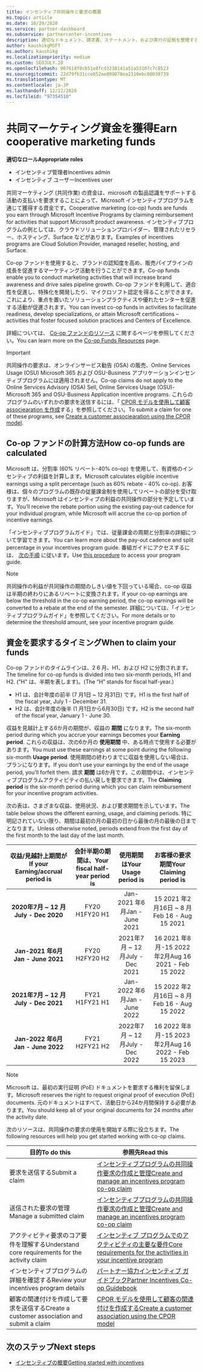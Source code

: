 ```yaml
---
title: インセンティブ共同操作と要求の概要
ms.topic: article
ms.date: 10/29/2020
ms.service: partner-dashboard
ms.subservice: partnercenter-incentives
description: 適切なドキュメント、請求書、ステートメント、および実行の証拠を整理することによって、インセンティブに対して成功した共同操作要求を送信する方法について説明します。
author: kaushikgMSFT
ms.author: kaushikg
ms.localizationpriority: medium
ms.custom: SEOJULY.20
ms.openlocfilehash: 00761df0cb51e8fcd3238141a51a53107c7c8523
ms.sourcegitcommit: 22d79fb31cce852ae809078ea2310ebc80030739
ms.translationtype: MT
ms.contentlocale: ja-JP
ms.lasthandoff: 12/12/2020
ms.locfileid: "97354510"
---
```

# <a name="earn-cooperative-marketing-funds"></a><span data-ttu-id="57cf1-103">共同マーケティング資金を獲得</span><span class="sxs-lookup"><span data-stu-id="57cf1-103">Earn cooperative marketing funds</span></span>

<span data-ttu-id="57cf1-104">**適切なロール**</span><span class="sxs-lookup"><span data-stu-id="57cf1-104">**Appropriate roles**</span></span>

- <span data-ttu-id="57cf1-105">インセンティブ管理者</span><span class="sxs-lookup"><span data-stu-id="57cf1-105">Incentives admin</span></span>
- <span data-ttu-id="57cf1-106">インセンティブ ユーザー</span><span class="sxs-lookup"><span data-stu-id="57cf1-106">Incentives user</span></span>

<span data-ttu-id="57cf1-107">共同マーケティング (共同作業) の資金は、microsoft の製品認識をサポートする活動の支払いを要求することによって、Microsoft インセンティブプログラムを通じて獲得する資金です。</span><span class="sxs-lookup"><span data-stu-id="57cf1-107">Cooperative marketing (co-op) funds are funds you earn through Microsoft Incentive Programs by claiming reimbursement for activities that support Microsoft product awareness.</span></span> <span data-ttu-id="57cf1-108">インセンティブプログラムの例としては、クラウドソリューションプロバイダー、管理されたリセラー、ホスティング、Surface などがあります。</span><span class="sxs-lookup"><span data-stu-id="57cf1-108">Examples of incentives programs are Cloud Solution Provider, managed reseller, hosting, and Surface.</span></span>

<span data-ttu-id="57cf1-109">Co-op ファンドを使用すると、ブランドの認知度を高め、販売パイプラインの成長を促進するマーケティング活動を行うことができます。</span><span class="sxs-lookup"><span data-stu-id="57cf1-109">Co-op funds enable you to conduct marketing activities that will increase brand awareness and drive sales pipeline growth.</span></span> <span data-ttu-id="57cf1-110">Co-op ファンドを利用して、適合性を促進し、特殊化を開発したり、マイクロソフト認定を得ることができます。これにより、重点を置いたソリューションプラクティスや優れたセンターを促進する活動が促進されます。</span><span class="sxs-lookup"><span data-stu-id="57cf1-110">You can invest co-op funds in activities to facilitate readiness, develop specializations, or attain Microsoft certifications – activities that foster focused solution practices and Centers of Excellence.</span></span>

<span data-ttu-id="57cf1-111">詳細については、 [Co-op ファンドのリソース](https://partner.microsoft.com/asset/collection/co-op-funds-resources#/) に関するページを参照してください。</span><span class="sxs-lookup"><span data-stu-id="57cf1-111">You can learn more on the [Co-op Funds Resources](https://partner.microsoft.com/asset/collection/co-op-funds-resources#/) page.</span></span>

>[!Important]
><span data-ttu-id="57cf1-112">共同操作の要求は、オンラインサービス勧告 (OSA) の販売、Online Services Usage (OSU) Microsoft 365 および OSU-Business アプリケーションインセンティブプログラムには適用されません。</span><span class="sxs-lookup"><span data-stu-id="57cf1-112">Co-op claims do not apply to the Online Services Advisory (OSA) Sell, Online Services Usage (OSU)-Microsoft 365 and OSU-Business Application incentive programs.</span></span> <span data-ttu-id="57cf1-113">これらのプログラムのいずれかの要求を送信するには、「 [CPOR モデルを使用して顧客 associearation を作成](submit-osa-claim.md)する」を参照してください。</span><span class="sxs-lookup"><span data-stu-id="57cf1-113">To submit a claim for one of these programs, see [Create a customer associearation using the CPOR model](submit-osa-claim.md).</span></span>

## <a name="how-co-op-funds-are-calculated"></a><span data-ttu-id="57cf1-114">Co-op ファンドの計算方法</span><span class="sxs-lookup"><span data-stu-id="57cf1-114">How co-op funds are calculated</span></span>

<span data-ttu-id="57cf1-115">Microsoft は、分割率 (60% リベート-40% co-op) を使用して、有資格のインセンティブの利益を計算します。</span><span class="sxs-lookup"><span data-stu-id="57cf1-115">Microsoft calculates eligible incentive earnings using a split percentage (such as 60% rebate - 40% co-op).</span></span> <span data-ttu-id="57cf1-116">お客様は、個々のプログラムの既存の従量課金制を使用してリベートの部分を受け取りますが、Microsoft はインセンティブの利益の共同操作の部分を予定しています。</span><span class="sxs-lookup"><span data-stu-id="57cf1-116">You’ll receive the rebate portion using the existing pay-out cadence for your individual program, while Microsoft will accrue the co-op portion of incentive earnings.</span></span>

<span data-ttu-id="57cf1-117">「インセンティブプログラムガイド」では、従量課金の周期と分割率の詳細について学習できます。</span><span class="sxs-lookup"><span data-stu-id="57cf1-117">You can learn more about the pay-out cadence and split percentage in your incentives program guide.</span></span> <span data-ttu-id="57cf1-118">番組ガイドにアクセスするには、 [次の手順](incentives-determined-your-program-eligibility.md) に従います。</span><span class="sxs-lookup"><span data-stu-id="57cf1-118">Use [this procedure](incentives-determined-your-program-eligibility.md) to access your program guide.</span></span>

>[!NOTE]
><span data-ttu-id="57cf1-119">共同操作の利益が共同操作の期間のしきい値を下回っている場合、co-op 収益は半期の終わりにあるリベートに変換されます。</span><span class="sxs-lookup"><span data-stu-id="57cf1-119">If your co-op earnings are below the threshold in the co-op earning period, the co-op earnings will be converted to a rebate at the end of the semester.</span></span> <span data-ttu-id="57cf1-120">詳細については、「インセンティブプログラムガイド」を参照してください。</span><span class="sxs-lookup"><span data-stu-id="57cf1-120">For more details or to determine the threshold amount, see your incentive program guide.</span></span>

## <a name="when-to-claim-your-funds"></a><span data-ttu-id="57cf1-121">資金を要求するタイミング</span><span class="sxs-lookup"><span data-stu-id="57cf1-121">When to claim your funds</span></span>

<span data-ttu-id="57cf1-122">Co-op ファンドのタイムラインは、2 6 月、H1、および H2 に分割されます。</span><span class="sxs-lookup"><span data-stu-id="57cf1-122">The timeline for co-op funds is divided into two six-month periods, H1 and H2.</span></span> <span data-ttu-id="57cf1-123">("H" は、半期を表します)。</span><span class="sxs-lookup"><span data-stu-id="57cf1-123">(The “H” stands for fiscal half-year.)</span></span>

- <span data-ttu-id="57cf1-124">H1 は、会計年度の前半 (7 月1日 ~ 12 月31日) です。</span><span class="sxs-lookup"><span data-stu-id="57cf1-124">H1 is the first half of the fiscal year, July 1 - December 31.</span></span>
- <span data-ttu-id="57cf1-125">H2 は、会計年度の後半 (1 月1日から6月30日) です。</span><span class="sxs-lookup"><span data-stu-id="57cf1-125">H2 is the second half of the fiscal year, January 1 - June 30.</span></span>

<span data-ttu-id="57cf1-126">収益を見越計上する6か月の期間が、収益の **期間** になります。</span><span class="sxs-lookup"><span data-stu-id="57cf1-126">The six-month period during which you accrue your earnings becomes your **Earning period**.</span></span> <span data-ttu-id="57cf1-127">これらの収益は、次の6か月の **使用期間** 中、ある時点で使用する必要があります。</span><span class="sxs-lookup"><span data-stu-id="57cf1-127">You must use these earnings at some point during the following six-month **Usage period**.</span></span> <span data-ttu-id="57cf1-128">使用期間の終わりまでに収益を使用しない場合は、プランになります。</span><span class="sxs-lookup"><span data-stu-id="57cf1-128">If you don’t use your earnings by the end of the usage period, you’ll forfeit them.</span></span> <span data-ttu-id="57cf1-129">請求 **期間** は6か月です。この期間中は、インセンティブプログラムアクティビティの払い戻しを要求できます。</span><span class="sxs-lookup"><span data-stu-id="57cf1-129">The **Claiming period** is the six-month period during which you can claim reimbursement for your incentive program activities.</span></span>

<span data-ttu-id="57cf1-130">次の表は、さまざまな収益、使用状況、および要求期間を示しています。</span><span class="sxs-lookup"><span data-stu-id="57cf1-130">The table below shows the different earning, usage, and claiming periods.</span></span> <span data-ttu-id="57cf1-131">特に明記されていない限り、期間は最初の月の最初の日から最後の月の最後の日までとなります。</span><span class="sxs-lookup"><span data-stu-id="57cf1-131">Unless otherwise noted, periods extend from the first day of the first month to the last day of the last month.</span></span>

|  <span data-ttu-id="57cf1-132">収益/見越計上期間が</span><span class="sxs-lookup"><span data-stu-id="57cf1-132">If your Earning/accrual period is</span></span>  |<span data-ttu-id="57cf1-133">会計半期の期間は、</span><span class="sxs-lookup"><span data-stu-id="57cf1-133">Your fiscal half-year period is</span></span>  |  <span data-ttu-id="57cf1-134">使用期間は</span><span class="sxs-lookup"><span data-stu-id="57cf1-134">Your Usage period is</span></span>  |  <span data-ttu-id="57cf1-135">お客様の要求期間</span><span class="sxs-lookup"><span data-stu-id="57cf1-135">Your Claiming period is</span></span>  |
| :-----------: | :-----------: | :-----------: | :-----------: |
|<span data-ttu-id="57cf1-136">**2020年7月 ~ 12 月**</span><span class="sxs-lookup"><span data-stu-id="57cf1-136">**July - Dec 2020**</span></span>| <span data-ttu-id="57cf1-137">FY20 H1</span><span class="sxs-lookup"><span data-stu-id="57cf1-137">FY20 H1</span></span>  |  <span data-ttu-id="57cf1-138">Jan-2021 年6月</span><span class="sxs-lookup"><span data-stu-id="57cf1-138">Jan - June 2021</span></span>  |  <span data-ttu-id="57cf1-139">15 2021 年2月16日 ~ 8 月</span><span class="sxs-lookup"><span data-stu-id="57cf1-139">Feb 16 - Aug 15 2021</span></span>  |
|<span data-ttu-id="57cf1-140">**Jan-2021 年6月**</span><span class="sxs-lookup"><span data-stu-id="57cf1-140">**Jan - June 2021**</span></span> |  <span data-ttu-id="57cf1-141">FY20 H2</span><span class="sxs-lookup"><span data-stu-id="57cf1-141">FY20 H2</span></span>  |  <span data-ttu-id="57cf1-142">2021年7月 ~ 12 月</span><span class="sxs-lookup"><span data-stu-id="57cf1-142">July - Dec 2021</span></span>  |  <span data-ttu-id="57cf1-143">16 2021 年8月-15 2022 年2月</span><span class="sxs-lookup"><span data-stu-id="57cf1-143">Aug 16 2021 - Feb 15 2022</span></span>  |
|<span data-ttu-id="57cf1-144">**2021年7月 ~ 12 月**</span><span class="sxs-lookup"><span data-stu-id="57cf1-144">**July - Dec 2021**</span></span>|  <span data-ttu-id="57cf1-145">FY21 H1</span><span class="sxs-lookup"><span data-stu-id="57cf1-145">FY21 H1</span></span>  |  <span data-ttu-id="57cf1-146">Jan-2022 年6月</span><span class="sxs-lookup"><span data-stu-id="57cf1-146">Jan - June 2022</span></span>  |  <span data-ttu-id="57cf1-147">15 2022 年2月16日 ~ 8 月</span><span class="sxs-lookup"><span data-stu-id="57cf1-147">Feb 16 - Aug 15 2022</span></span>  |
|<span data-ttu-id="57cf1-148">**Jan-2022 年6月**</span><span class="sxs-lookup"><span data-stu-id="57cf1-148">**Jan - June 2022**</span></span> |  <span data-ttu-id="57cf1-149">FY21 H2</span><span class="sxs-lookup"><span data-stu-id="57cf1-149">FY21 H2</span></span>  |  <span data-ttu-id="57cf1-150">2022年7月 ~ 12 月</span><span class="sxs-lookup"><span data-stu-id="57cf1-150">July - Dec 2022</span></span>  |  <span data-ttu-id="57cf1-151">16 2022 年8月-15 2023 年2月</span><span class="sxs-lookup"><span data-stu-id="57cf1-151">Aug 16 2022 - Feb 15 2023</span></span>  |

>[!NOTE]
><span data-ttu-id="57cf1-152">Microsoft は、最初の実行証明 (PoE) ドキュメントを要求する権利を留保します。</span><span class="sxs-lookup"><span data-stu-id="57cf1-152">Microsoft reserves the right to request original proof of execution (PoE) documents.</span></span> <span data-ttu-id="57cf1-153">元のドキュメントはすべて、活動日から24か月間保持する必要があります。</span><span class="sxs-lookup"><span data-stu-id="57cf1-153">You should keep all of your original documents for 24 months after the activity date.</span></span>

<span data-ttu-id="57cf1-154">次のリソースは、共同操作の要求の使用を開始する際に役立ちます。</span><span class="sxs-lookup"><span data-stu-id="57cf1-154">The following resources will help you get started working with co-op claims.</span></span>

| <span data-ttu-id="57cf1-155">目的</span><span class="sxs-lookup"><span data-stu-id="57cf1-155">To do this</span></span> | <span data-ttu-id="57cf1-156">参照先</span><span class="sxs-lookup"><span data-stu-id="57cf1-156">Read this</span></span> |
| ------ | ----------- |
| <span data-ttu-id="57cf1-157">要求を送信する</span><span class="sxs-lookup"><span data-stu-id="57cf1-157">Submit a claim</span></span> |  [<span data-ttu-id="57cf1-158">インセンティブプログラムの共同操作要求の作成と管理</span><span class="sxs-lookup"><span data-stu-id="57cf1-158">Create and manage an incentives program co-op claim</span></span>](create-incentives-claims.md)  |
| <span data-ttu-id="57cf1-159">送信された要求の管理</span><span class="sxs-lookup"><span data-stu-id="57cf1-159">Manage a submitted claim</span></span> | [<span data-ttu-id="57cf1-160">インセンティブプログラムの共同操作要求の作成と管理</span><span class="sxs-lookup"><span data-stu-id="57cf1-160">Create and manage an incentives program co-op claim</span></span>](create-incentives-claims.md)    |
| <span data-ttu-id="57cf1-161">アクティビティ要求のコア要件を理解する</span><span class="sxs-lookup"><span data-stu-id="57cf1-161">Understand core requirements for the activity claim</span></span> | [<span data-ttu-id="57cf1-162">インセンティブ プログラムでのアクティビティの主要な要件</span><span class="sxs-lookup"><span data-stu-id="57cf1-162">Core requirements for the activities in your incentive program</span></span>](core-requirements.md)   |
| <span data-ttu-id="57cf1-163">インセンティブプログラムの詳細を確認する</span><span class="sxs-lookup"><span data-stu-id="57cf1-163">Review your incentives program details</span></span> | [<span data-ttu-id="57cf1-164">パートナー協力インセンティブ ガイドブック</span><span class="sxs-lookup"><span data-stu-id="57cf1-164">Partner Incentives Co-op Guidebook</span></span>](https://assetsprod.microsoft.com/co-op-guidebook.pdf)  |
| <span data-ttu-id="57cf1-165">顧客の関連付けを作成して要求を送信する</span><span class="sxs-lookup"><span data-stu-id="57cf1-165">Create a customer association and submit a claim</span></span> | [<span data-ttu-id="57cf1-166">CPOR モデルを使用して顧客の関連付けを作成する</span><span class="sxs-lookup"><span data-stu-id="57cf1-166">Create a customer association using the CPOR model</span></span>](submit-osa-claim.md)   |

## <a name="next-steps"></a><span data-ttu-id="57cf1-167">次のステップ</span><span class="sxs-lookup"><span data-stu-id="57cf1-167">Next steps</span></span>

- [<span data-ttu-id="57cf1-168">インセンティブの概要</span><span class="sxs-lookup"><span data-stu-id="57cf1-168">Getting started with incentives</span></span>](incentives-get-started-intro.md)
